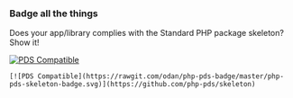 ### Badge all the things

Does your app/library complies with the Standard PHP package skeleton? Show it!

[![PDS Compatible](https://rawgit.com/odan/php-pds-badge/master/php-pds-skeleton-badge.svg)](https://github.com/php-pds/skeleton)

```
[![PDS Compatible](https://rawgit.com/odan/php-pds-badge/master/php-pds-skeleton-badge.svg)](https://github.com/php-pds/skeleton)
```
